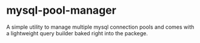 # mysql-pool-manager
A simple utility to manage multiple mysql connection pools and comes with a lightweight query builder baked right into the packege.
